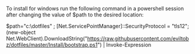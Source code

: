 To install for windows run the following command in a powershell session after changing the value of $path to the desired location:

$path="c:\dotfiles" ; [Net.ServicePointManager]::SecurityProtocol = "tls12"; (new-object Net.WebClient).DownloadString("https://raw.githubusercontent.com/eviltobz/dotfiles/master/Install/bootstrap.ps1") | Invoke-Expression 


